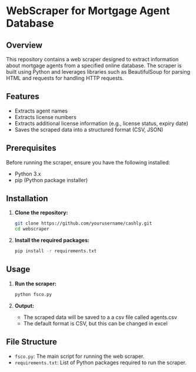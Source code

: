 # WebScraper for Mortgage Agent Database

## Overview

This repository contains a web scraper designed to extract information about mortgage agents from a specified online database. The scraper is built using Python and leverages libraries such as BeautifulSoup for parsing HTML and requests for handling HTTP requests.

## Features

- Extracts agent names
- Extracts license numbers
- Extracts additional license information (e.g., license status, expiry date)
- Saves the scraped data into a structured format (CSV, JSON)

## Prerequisites

Before running the scraper, ensure you have the following installed:

- Python 3.x
- pip (Python package installer)

## Installation

1. **Clone the repository:**
    ```bash
    git clone https://github.com/yourusername/cashly.git
    cd webscraper
    ```

2. **Install the required packages:**
    ```bash
    pip install -r requirements.txt
    ```

## Usage


1. **Run the scraper:**
    ```bash
    python fsco.py
    ```

3. **Output:**
   - The scraped data will be saved to a a csv file called agents.csv
   - The default format is CSV, but this can be changed in excel 

## File Structure

- `fsco.py`: The main script for running the web scraper.
- `requirements.txt`: List of Python packages required to run the scraper.

